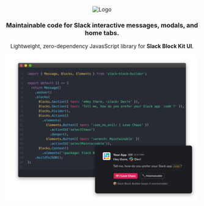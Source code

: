 <p align="center" id="start">
    <img src="/resources/images/main/logo-horizontal.png" alt="Logo" width="600px">
</p>

<p align="center">
    <h3 align="center">Maintainable code for Slack interactive messages, modals, and home tabs.</h3>
</p>

<p align="center">
    Lightweight, zero-dependency JavasScript library for <strong>Slack Block Kit UI</strong>.
</p>

![An example of using Block Builder](resources/images/main/hero-image.png)
